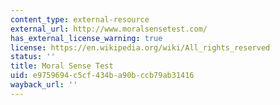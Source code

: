 ```yaml
---
content_type: external-resource
external_url: http://www.moralsensetest.com/
has_external_license_warning: true
license: https://en.wikipedia.org/wiki/All_rights_reserved
status: ''
title: Moral Sense Test
uid: e9759694-c5cf-434b-a90b-ccb79ab31416
wayback_url: ''
---
```

